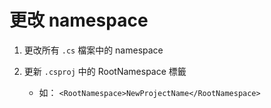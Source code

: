 # 更改 namespace

1. 更改所有 `.cs` 檔案中的 namespace

1. 更新 `.csproj` 中的 RootNamespace 標籤
   * 如： `<RootNamespace>NewProjectName</RootNamespace>`
